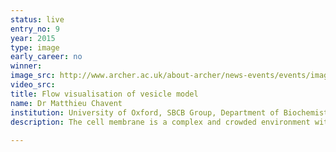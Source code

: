 ```yaml
---
status: live
entry_no: 9
year: 2015
type: image 
early_career: no 
winner: 
image_src: http://www.archer.ac.uk/about-archer/news-events/events/image-comp/gallery-2015/09_Entry_800.jpg
video_src: 
title: Flow visualisation of vesicle model
name: Dr Matthieu Chavent
institution: University of Oxford, SBCB Group, Department of Biochemistry
description: The cell membrane is a complex and crowded environment with different types of molecules such as lipids and proteins which are in a  dynamic equilibrium. To try to better understand this dynamic behaviour, it is possible to develop models mimicking this membrane. Animating  such models can be very challenging. We used calculations launched on ARCHER computer to see how the constituents of this membrane interact  together. Inspired by approaches in physics to depict wind or ocean currents we developed a new way to display collective movements of  lipids molecules constituting the <a href="http://sbcb.bioch.ox.ac.uk/flows/">membrane model</a>. Visualization of the lipid flows in a protein  crowded systems. This allows to model the movement of lipids when the proteins are clustered together forming channels guiding the  flow of lipids. This extends previous model combining both experimental and theoretical results (goo.gl/1LAUmd). Rendering with  VMD (http://www.ks.uiuc.edu/Research/vmd/). Gray&colon; membrane proteins. Red&colon; high-velocity flow; green&colon; low-velocity flow. 
  
---
```


